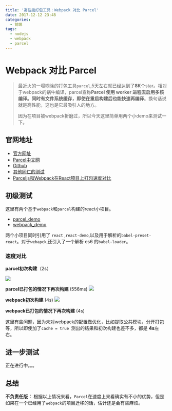 ```yaml
---
title: '高性能打包工具：Webpack 对比 Parcel'
date: 2017-12-12 23:48
categories:
  - 前端
tags:
  - nodejs
  - webpack
  - parcel
---
```


# Webpack 对比 Parcel

> 最近火的一塌糊涂的打包工具`parcel`,5天左右就已经达到了**8K**个star。相对于webpack的蜗牛编译，parcel宣称**Parcel 使用 worker 进程去启用多核编译。同时有文件系统缓存，即使在重启构建后也能快速再编译**。换句话说就是高性能，这也是它最吸引人的地方。
> 
> 因为在项目被webpack折磨过，所以今天这里简单用两个小demo来测试一下。


## 官网地址

* [官方网址](https://parceljs.org/)
* [Parcel中文网](http://www.parceljs.io/)
* [Github](https://github.com/parcel-bundler/parcel)
* [其他同仁的测试](https://github.com/justjavac/parcel-example)
* [Parceljs和Webpack在React项目上打包速度对比](https://juejin.im/post/5a2b6c0cf265da431523d4e2?utm_source=gold_browser_extension)

## 初级测试

这里有两个基于`webpack`和`parcel`构建的react小项目。

* [parcel_demo](https://github.com/Michaelooo/webpackToParcel/tree/master/parcel_demo)
* [webpack_demo](https://github.com/Michaelooo/webpackToParcel/tree/master/webpack_demo)

两个小项目同时引用了 `react` ,`react-demo`,以及用于解析的`babel-preset-react`。对于`webapck`,还引入了一个解析 es6 的`babel-loader`。

### 速度对比

**parcel初次构建**（2s）

![](http://ww1.sinaimg.cn/large/86c7c947gy1fmcnecmt65j20xa05s3zh.jpg)

**parcel已打包的情况下再次构建** (556ms)
![](http://ww1.sinaimg.cn/large/86c7c947gy1fmcnecnk99j20xw05yq3w.jpg)

**webpack初次构建** (4s)
![](http://ww1.sinaimg.cn/large/86c7c947gy1fmcnecmyj6j20ps060gms.jpg)

**webpack已打包的情况下再次构建** (4s)

这里有些问题，因为未对webpack的配置做优化，比如提取公共模块，分开打包等，所以即使加了`cache = true `测出的结果和初次构建也差不多，都是 **4s**左右。

## 进一步测试

正在进行中。。。

## 总结

**不负责任版：** 根据以上情况来看，`Parcel`在速度上来看确实有不小的优势，但是如果在一个已经用了`webpack`的项目迁移的话，估计还是会有些麻烦。
